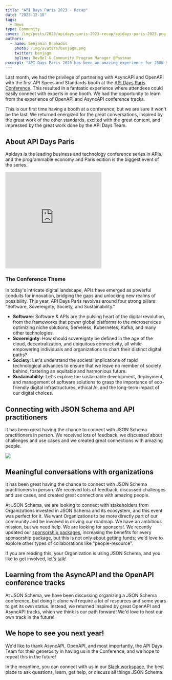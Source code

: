 ```yaml
---
title: "API Days Paris 2023 - Recap"
date: "2023-12-18"
tags:
  - News
type: Community
cover: /img/posts/2023/apidays-paris-2023-recap/apidays-paris-2023.png
authors:
  - name: Benjamin Granados
    photo: /img/avatars/benjagm.png
    twitter: benjagm
    byline: DevRel & Community Program Manager @Postman
excerpt: "API Days Paris 2023 has been an amazing experience for JSON Schema"
---
```


Last month, we had the privilege of partnering with AsyncAPI and OpenAPI with the first API Specs and Standards booth at the [API Days Paris Conference](https://www.apidays.global/paris/). This resulted in a fantastic experience where attendees could easily connect with experts in one booth. We had the opportunity to learn from the experience of OpenAPI and AsyncAPI conference tracks.

This is our first time having a booth at a conference, but we are sure it won't be the last. We returned energized for the great conversations, inspired by the great work of the other standards, excited with the great content, and impressed by the great work done by the API Days Team.

## About API Days Paris
Apidays is the leading business and technology conference series in APIs, and the programmable economy and Paris edition is the biggest event of the series.

<div className='flex flex-wrap justify-center items-center gap-4 w-full'>
  <iframe
    className='w-full md:w-1/2 lg:w-1/3 xl:w-2/4' 
    height="300"
    src="https://apiglobal.b-cdn.net/wp-content/uploads/2020/04/APIDAYS-PARIS-22-TRAILER-2.mp4"
    frameborder="0"
    allowfullscreen
  ></iframe>
</div>

### The Conference Theme
In today's intricate digital landscape, APIs have emerged as powerful conduits for innovation, bridging the gaps and unlocking new realms of possibility. This year, API Days Paris revolves around four strong pillars: "Software, Sovereignty, Society, and Sustainability."

* **Software**: Software & APIs are the pulsing heart of the digital revolution, from the frameworks that power global platforms to the microservices optimizing niche solutions, Serveless, Kubernetes, Kafka, and many other technologies.
* **Sovereignty**: How should sovereignty be defined in the age of the cloud, decentralization, and ubiquitous connectivity, all while empowering individuals and organizations to chart their distinct digital paths?
* **Society**: Let's understand the societal implications of rapid technological advances to ensure that we leave no member of society behind, fostering an equitable and harmonious future.
* **Sustainability**: Let's explore the sustainable development, deployment, and management of software solutions to grasp the importance of eco-friendly digital infrastructures, ethical AI, and the long-term impact of our digital choices.

## Connecting with JSON Schema and API practitioners
It has been great having the chance to connect with JSON Schema practitioners in person. We received lots of feedback, we discussed about challenges and use cases and we created great connections with amazing people.

<div className='flex flex-wrap justify-center items-center gap-4 w-full'>
    <img className='max-w-400 px-20' src='/img/posts/2023/apidays-paris-2023-recap/booth-apidays.jpeg'/>
</div>

## Meaningful conversations with organizations
It has been great having the chance to connect with JSON Schema practitioners in person. We received lots of feedback, discussed challenges and use cases, and created great connections with amazing people.

At JSON Schema, we are looking to connect with stakeholders from Organizations invested in JSON Schema and its ecosystem, and this event was perfect for it. We want Organizations to be more directly part of our community and be involved in driving our roadmap.
We have an ambitious mission, but we need help. We are looking for sponsors!. We recently updated our [sponsorship packages](https://json-schema.org/overview/sponsors), increasing the benefits for every sponsorship package, but this is not only about getting funds; we'd love to explore other types of collaborations like "people-resource".

If you are reading this, your Organization is using JSON Schema, and you like to get involved, [let's talk](mailto:info@json-schema.org)!

## Learning from the AsyncAPI and the OpenAPI conference tracks
At JSON Schema, we have been discussing organizing a JSON Schema conference, but doing it alone will require a lot of resources and some years to get its own status. Instead, we returned inspired by great OpenAPI and AsyncAPI tracks, which we think is our path forward! We'd love to host our own track in the future!

## We hope to see you next year!
We'd like to thank AsyncAPI, OpenAPI, and most importantly, the API Days Team for their generosity in having us in the Conference, and we hope to repeat this in the future!

In the meantime, you can connect with us in our [Slack workspace](https://json-schema.org/slack), the best place to ask questions, learn, get help, or discuss all things JSON Schema.